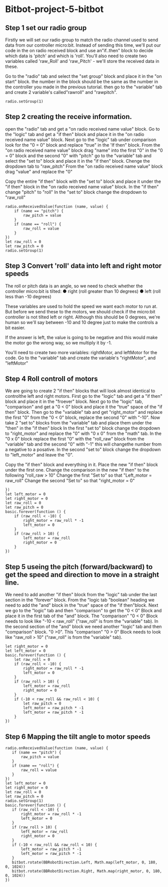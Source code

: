 # Bitbot-project-5-bitbot

## Step 1 set our radio group
Firstly we will set our radio group to match the radio channel used to send data from our controller micro:bit. 
Instead of sending this time, we'll put our code in the ​on radio received​ block and use an ​"if..then​" block to decide which data is 'pitch' and which is 'roll'.
You'll also need to create two variables called 'raw_Roll' and 'raw_Pitch' - we'll store the received data in these.

Go to the "radio" tab and select the "set group" block and place it in the "on start" block. the number in the block should be the same as the number in the controller you made in the previous tutorial.
then go to the "variable" tab and create 2 variable's called"rawroll" and "rawpitch".
```block
radio.setGroup(1)
```

## Step 2 creating the receive information.
open the "radio" tab and get a "on radio received name value" block.
Go to the "logic" tab and get a "if then" block and place it in the "on radio received name value" block.
Next go to the "logic" tab under comparison look for the "0 = 0" block and replace "true" in the 'If then" block.
From the "on radio received name value" block drag "name" into the first "0" in the "0 = 0" block and the second "0" with "pitch"
go to the "variable" tab and select the "set to" block and place it in the "if then" block.
Chenge the dropdown tab to "raw_pitch" 
From the "on radio received name value" block drag "value" and replace the "0"

Copy the entire "if then" block with the "set to" block and place it under the "if then" block in the "on radio received name value" block.
In the "if then" change "pitch" to "roll"
In the "set to" block change the dropdown to "raw_roll"

```block
radio.onReceivedValue(function (name, value) {
    if (name == "pitch") {
        raw_pitch = value
    }
    if (name == "roll") {
        raw_roll = value
    }
})
let raw_roll = 0
let raw_pitch = 0
radio.setGroup(1)
```
## Step 3 Convert 'roll' data into left and right motor speeds
The roll or pitch data is an angle, so we need to check whether the controller micro:bit is tilted: 
●  right (roll greater than 10 degrees) 
●  left (roll less than -10 degrees)

These variables are used to hold the speed we want each motor to run at. But before we send these to the motors, we should check if the micro:bit controller is not tilted left or right. Although this should be 0 degrees, we're human so we'll say between -10 and 10 degree just to make the controls a bit easier. 

If the answer is left, the value is going to be negative and this would make the motor go the wrong way, so we multiply it by -1.

You'll need to create two more variables: rightMotor, and leftMotor for the code. 
Go to the "variable" tab and create the variable's "rightMotor", and "leftMotor"

## Step 4 Roll controll of motors
We are going to create 2 "if then" blocks that will look almost identical to controlthe left and right motors.
First go to the "logic" tab and get a "if then" block and place it in the "froever" block.
Next go to the "logic" tab, "comparison" and get a "0 < 0" block and place it the "true" space of the "if then" block.
Then go to the "variable" tab and get "right_motor" and replace the first "0" from the "0 < 0" block, replace the second "0" with "-10".
Now take 2 "set to" blocks from the "variable" tab and place them under the "then" in the "if then" block
In the first "set to" block change the dropdown to "right_motor" and replace the "0" with "0 x 0" from the "math" tab.
In the "0 x 0" block replace the first "0" with the "roll_raw" block from the "variable" tab and the second "0" with "-1" this will changethe number from a negative to a posative.
In the second "set to" block change the dropdown to "left_motor" and leave the "0".

Copy the "if then" block and everything in it. Place the new "if then" block under the first one.
Change the comparison in the new "if then" to the following "roll_raw > 10"
Change the first "Set to" so that "Left_motor = raw_roll"
 Change the second "Set to" so that "right_motor = 0"

```block
})
let left_motor = 0
let right_motor = 0
let raw_roll = 0
let raw_pitch = 0
basic.forever(function () {
    if (raw_roll < -10) {
        right_motor = raw_roll * -1
        left_motor = 0
    }
    if (raw_roll > 10) {
        left_motor = raw_roll
        right_motor = 0
    }
})
```
## Step 5 useing the pitch (forward/backward) to get the speed and direction to move in a straight line.
We need to add another "if then" block from the "logic" tab under the last section in the "forever" block.
From the "logic tab "boolean" heading we need to add the "and" block in the "true" space of the "if then"block.
Next we go to the "logic" tab and then "comparison" to get the "0 < 0" Block and place it in the first tab of the "and" block.
The "comparison" "0 < 0" Block needs to look like "-10 < raw_roll" ("raw_roll" is from the "variable" tab).
In the second section of the "and" block we need another "logic" tab and then "comparison" block. "0 >0".
This "comparison" "0 > 0" Block needs to look like "raw_roll > 10" ("raw_roll" is from the "variable" tab).


```block
let right_motor = 0
let left_motor = 0
basic.forever(function () {
    let raw_roll = 0
    if (raw_roll < -10) {
        right_motor = raw_roll * -1
        left_motor = 0
    }
    if (raw_roll > 10) {
        left_motor = raw_roll
        right_motor = 0
    }
    if (-10 < raw_roll && raw_roll < 10) {
        let raw_pitch = 0
        left_motor = raw_pitch * -1
        left_motor = raw_pitch * -1
    }
})
```

## Step 6 Mapping the tilt angle to motor speeds


 ```block
radio.onReceivedValue(function (name, value) {
    if (name == "pitch") {
        raw_pitch = value
    }
    if (name == "roll") {
        raw_roll = value
    }
})
let left_motor = 0
let right_motor = 0
let raw_roll = 0
let raw_pitch = 0
radio.setGroup(1)
basic.forever(function () {
    if (raw_roll < -10) {
        right_motor = raw_roll * -1
        left_motor = 0
    }
    if (raw_roll > 10) {
        left_motor = raw_roll
        right_motor = 0
    }
    if (-10 < raw_roll && raw_roll < 10) {
        left_motor = raw_pitch * -1
        left_motor = raw_pitch * -1
    }
    bitbot.rotate(BBRobotDirection.Left, Math.map(left_motor, 0, 180, 0, 1024))
    bitbot.rotate(BBRobotDirection.Right, Math.map(right_motor, 0, 180, 0, 1024))
})
```

